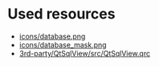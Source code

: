 # Used resources

* [icons/database.png](https://www.iconfinder.com/icons/49618/database_search_icon)
* [icons/database_mask.png](https://github.com/Templarian/WindowsIcons/blob/master/WindowsPhone/svg/appbar.database.png)
* [3rd-party/QtSqlView/src/QtSqlView.qrc](https://www.iconfinder.com/iconsets/vaga)
